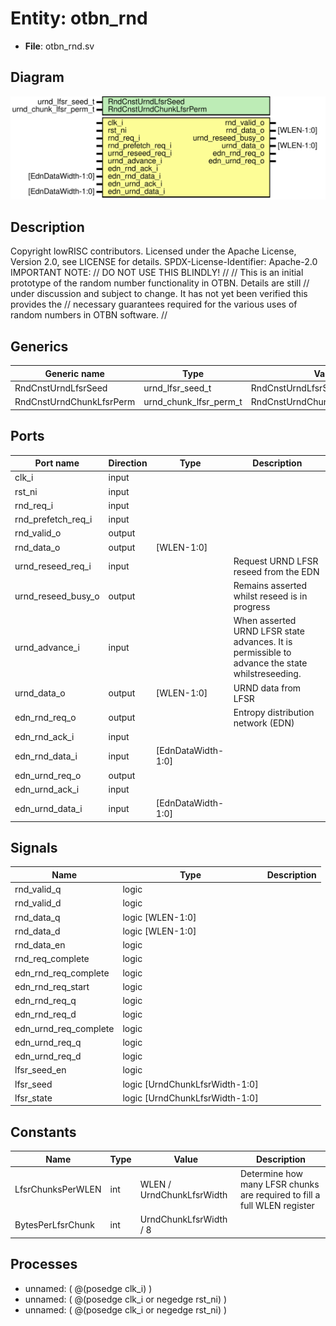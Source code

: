 # Entity: otbn_rnd

- **File**: otbn_rnd.sv
## Diagram

![Diagram](otbn_rnd.svg "Diagram")
## Description

Copyright lowRISC contributors.
 Licensed under the Apache License, Version 2.0, see LICENSE for details.
 SPDX-License-Identifier: Apache-2.0
 IMPORTANT NOTE:                                                                                //
                                   DO NOT USE THIS BLINDLY!                                     //
                                                                                                //
 This is an initial prototype of the random number functionality in OTBN. Details are still     //
 under discussion and subject to change. It has not yet been verified this provides the         //
 necessary guarantees required for the various uses of random numbers in OTBN software.         //
 
## Generics

| Generic name             | Type                   | Value                           | Description |
| ------------------------ | ---------------------- | ------------------------------- | ----------- |
| RndCnstUrndLfsrSeed      | urnd_lfsr_seed_t       | RndCnstUrndLfsrSeedDefault      |             |
| RndCnstUrndChunkLfsrPerm | urnd_chunk_lfsr_perm_t | RndCnstUrndChunkLfsrPermDefault |             |
## Ports

| Port name          | Direction | Type               | Description                                                                                      |
| ------------------ | --------- | ------------------ | ------------------------------------------------------------------------------------------------ |
| clk_i              | input     |                    |                                                                                                  |
| rst_ni             | input     |                    |                                                                                                  |
| rnd_req_i          | input     |                    |                                                                                                  |
| rnd_prefetch_req_i | input     |                    |                                                                                                  |
| rnd_valid_o        | output    |                    |                                                                                                  |
| rnd_data_o         | output    | [WLEN-1:0]         |                                                                                                  |
| urnd_reseed_req_i  | input     |                    | Request URND LFSR reseed from the EDN                                                            |
| urnd_reseed_busy_o | output    |                    | Remains asserted whilst reseed is in progress                                                    |
| urnd_advance_i     | input     |                    | When asserted URND LFSR state advances. It is permissible to advance the state whilstreseeding.  |
| urnd_data_o        | output    | [WLEN-1:0]         | URND data from LFSR                                                                              |
| edn_rnd_req_o      | output    |                    | Entropy distribution network (EDN)                                                               |
| edn_rnd_ack_i      | input     |                    |                                                                                                  |
| edn_rnd_data_i     | input     | [EdnDataWidth-1:0] |                                                                                                  |
| edn_urnd_req_o     | output    |                    |                                                                                                  |
| edn_urnd_ack_i     | input     |                    |                                                                                                  |
| edn_urnd_data_i    | input     | [EdnDataWidth-1:0] |                                                                                                  |
## Signals

| Name                  | Type                           | Description |
| --------------------- | ------------------------------ | ----------- |
| rnd_valid_q           | logic                          |             |
| rnd_valid_d           | logic                          |             |
| rnd_data_q            | logic [WLEN-1:0]               |             |
| rnd_data_d            | logic [WLEN-1:0]               |             |
| rnd_data_en           | logic                          |             |
| rnd_req_complete      | logic                          |             |
| edn_rnd_req_complete  | logic                          |             |
| edn_rnd_req_start     | logic                          |             |
| edn_rnd_req_q         | logic                          |             |
| edn_rnd_req_d         | logic                          |             |
| edn_urnd_req_complete | logic                          |             |
| edn_urnd_req_q        | logic                          |             |
| edn_urnd_req_d        | logic                          |             |
| lfsr_seed_en          | logic                          |             |
| lfsr_seed             | logic [UrndChunkLfsrWidth-1:0] |             |
| lfsr_state            | logic [UrndChunkLfsrWidth-1:0] |             |
## Constants

| Name              | Type | Value                     | Description                                                               |
| ----------------- | ---- | ------------------------- | ------------------------------------------------------------------------- |
| LfsrChunksPerWLEN | int  | WLEN / UrndChunkLfsrWidth | Determine how many LFSR chunks are required to fill a full WLEN register  |
| BytesPerLfsrChunk | int  | UrndChunkLfsrWidth / 8    |                                                                           |
## Processes
- unnamed: ( @(posedge clk_i) )
- unnamed: ( @(posedge clk_i or negedge rst_ni) )
- unnamed: ( @(posedge clk_i or negedge rst_ni) )
